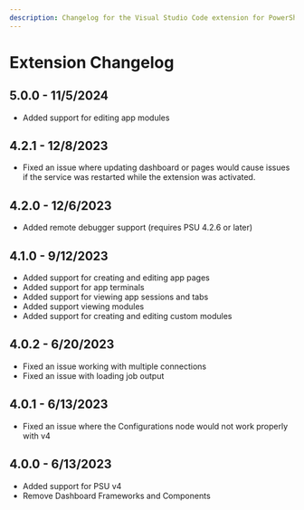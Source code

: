 ```yaml
---
description: Changelog for the Visual Studio Code extension for PowerShell Universal.
---
```


# Extension Changelog

## 5.0.0 - 11/5/2024

* Added support for editing app modules

## 4.2.1 - 12/8/2023

* Fixed an issue where updating dashboard or pages would cause issues if the service was restarted while the extension was activated.

## 4.2.0 - 12/6/2023

* Added remote debugger support (requires PSU 4.2.6 or later)

## 4.1.0 - 9/12/2023

* Added support for creating and editing app pages
* Added support for app terminals
* Added support for viewing app sessions and tabs
* Added support viewing modules
* Added support for creating and editing custom modules

## 4.0.2 - 6/20/2023

* Fixed an issue working with multiple connections
* Fixed an issue with loading job output

## 4.0.1 - 6/13/2023

* Fixed an issue where the Configurations node would not work properly with v4

## 4.0.0 - 6/13/2023

* Added support for PSU v4
* Remove Dashboard Frameworks and Components
